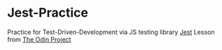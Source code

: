 # Jest-Practice
Practice for Test-Driven-Development via JS testing library [Jest](https://jestjs.io/)
Lesson from [The Odin Project](https://www.theodinproject.com/paths/full-stack-javascript/courses/javascript/lessons/testing-practice)

